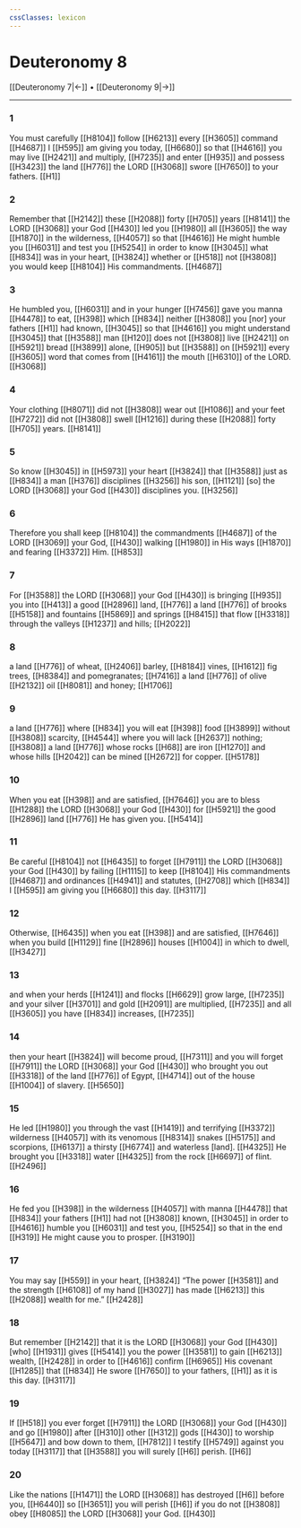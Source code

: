 ```yaml
---
cssClasses: lexicon
---
```


# Deuteronomy 8

[[Deuteronomy 7|←]] • [[Deuteronomy 9|→]]

---

### 1
You must carefully [[H8104]] follow [[H6213]] every [[H3605]] command [[H4687]] I [[H595]] am giving you today, [[H6680]] so that [[H4616]] you may live [[H2421]] and multiply, [[H7235]] and enter [[H935]] and possess [[H3423]] the land [[H776]] the LORD [[H3068]] swore [[H7650]] to your fathers. [[H1]]

### 2
Remember that [[H2142]] these [[H2088]] forty [[H705]] years [[H8141]] the LORD [[H3068]] your God [[H430]] led you [[H1980]] all [[H3605]] the way [[H1870]] in the wilderness, [[H4057]] so that [[H4616]] He might humble you [[H6031]] and test you [[H5254]] in order to know [[H3045]] what [[H834]] was in your heart, [[H3824]] whether or [[H518]] not [[H3808]] you would keep [[H8104]] His commandments. [[H4687]]

### 3
He humbled you, [[H6031]] and in your hunger [[H7456]] gave you manna [[H4478]] to eat, [[H398]] which [[H834]] neither [[H3808]] you [nor] your fathers [[H1]] had known, [[H3045]] so that [[H4616]] you might understand [[H3045]] that [[H3588]] man [[H120]] does not [[H3808]] live [[H2421]] on [[H5921]] bread [[H3899]] alone, [[H905]] but [[H3588]] on [[H5921]] every [[H3605]] word that comes from [[H4161]] the mouth [[H6310]] of the LORD. [[H3068]]

### 4
Your clothing [[H8071]] did not [[H3808]] wear out [[H1086]] and your feet [[H7272]] did not [[H3808]] swell [[H1216]] during these [[H2088]] forty [[H705]] years. [[H8141]]

### 5
So know [[H3045]] in [[H5973]] your heart [[H3824]] that [[H3588]] just as [[H834]] a man [[H376]] disciplines [[H3256]] his son, [[H1121]] [so] the LORD [[H3068]] your God [[H430]] disciplines you. [[H3256]]

### 6
Therefore you shall keep [[H8104]] the commandments [[H4687]] of the LORD [[H3069]] your God, [[H430]] walking [[H1980]] in His ways [[H1870]] and fearing [[H3372]] Him. [[H853]]

### 7
For [[H3588]] the LORD [[H3068]] your God [[H430]] is bringing [[H935]] you into [[H413]] a good [[H2896]] land, [[H776]] a land [[H776]] of brooks [[H5158]] and fountains [[H5869]] and springs [[H8415]] that flow [[H3318]] through the valleys [[H1237]] and hills; [[H2022]]

### 8
a land [[H776]] of wheat, [[H2406]] barley, [[H8184]] vines, [[H1612]] fig trees, [[H8384]] and pomegranates; [[H7416]] a land [[H776]] of olive [[H2132]] oil [[H8081]] and honey; [[H1706]]

### 9
a land [[H776]] where [[H834]] you will eat [[H398]] food [[H3899]] without [[H3808]] scarcity, [[H4544]] where you will lack [[H2637]] nothing; [[H3808]] a land [[H776]] whose rocks [[H68]] are iron [[H1270]] and whose hills [[H2042]] can be mined [[H2672]] for copper. [[H5178]]

### 10
When you eat [[H398]] and are satisfied, [[H7646]] you are to bless [[H1288]] the LORD [[H3068]] your God [[H430]] for [[H5921]] the good [[H2896]] land [[H776]] He has given you. [[H5414]]

### 11
Be careful [[H8104]] not [[H6435]] to forget [[H7911]] the LORD [[H3068]] your God [[H430]] by failing [[H1115]] to keep [[H8104]] His commandments [[H4687]] and ordinances [[H4941]] and statutes, [[H2708]] which [[H834]] I [[H595]] am giving you [[H6680]] this day. [[H3117]]

### 12
Otherwise, [[H6435]] when you eat [[H398]] and are satisfied, [[H7646]] when you build [[H1129]] fine [[H2896]] houses [[H1004]] in which to dwell, [[H3427]]

### 13
and when your herds [[H1241]] and flocks [[H6629]] grow large, [[H7235]] and your silver [[H3701]] and gold [[H2091]] are multiplied, [[H7235]] and all [[H3605]] you have [[H834]] increases, [[H7235]]

### 14
then your heart [[H3824]] will become proud, [[H7311]] and you will forget [[H7911]] the LORD [[H3068]] your God [[H430]] who brought you out [[H3318]] of the land [[H776]] of Egypt, [[H4714]] out of the house [[H1004]] of slavery. [[H5650]]

### 15
He led [[H1980]] you through the vast [[H1419]] and terrifying [[H3372]] wilderness [[H4057]] with its venomous [[H8314]] snakes [[H5175]] and scorpions, [[H6137]] a thirsty [[H6774]] and waterless [land]. [[H4325]] He brought you [[H3318]] water [[H4325]] from the rock [[H6697]] of flint. [[H2496]]

### 16
He fed you [[H398]] in the wilderness [[H4057]] with manna [[H4478]] that [[H834]] your fathers [[H1]] had not [[H3808]] known, [[H3045]] in order to [[H4616]] humble you [[H6031]] and test you, [[H5254]] so that in the end [[H319]] He might cause you to prosper. [[H3190]]

### 17
You may say [[H559]] in your heart, [[H3824]] “The power [[H3581]] and the strength [[H6108]] of my hand [[H3027]] has made [[H6213]] this [[H2088]] wealth for me.” [[H2428]]

### 18
But remember [[H2142]] that it is the LORD [[H3068]] your God [[H430]] [who] [[H1931]] gives [[H5414]] you the power [[H3581]] to gain [[H6213]] wealth, [[H2428]] in order to [[H4616]] confirm [[H6965]] His covenant [[H1285]] that [[H834]] He swore [[H7650]] to your fathers, [[H1]] as it is this day. [[H3117]]

### 19
If [[H518]] you ever forget [[H7911]] the LORD [[H3068]] your God [[H430]] and go [[H1980]] after [[H310]] other [[H312]] gods [[H430]] to worship [[H5647]] and bow down to them, [[H7812]] I testify [[H5749]] against you today [[H3117]] that [[H3588]] you will surely [[H6]] perish. [[H6]]

### 20
Like the nations [[H1471]] the LORD [[H3068]] has destroyed [[H6]] before you, [[H6440]] so [[H3651]] you will perish [[H6]] if you do not [[H3808]] obey [[H8085]] the LORD [[H3068]] your God. [[H430]]

